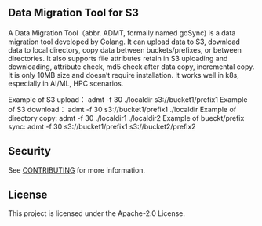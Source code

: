 ## Data Migration Tool for S3

A Data Migration Tool（abbr. ADMT, formally named goSync) is a data migration tool developed by Golang. It can upload data to S3, download  data to local directory, copy data between buckets/prefixes, or between directories. 
It  also supports file attributes retain in S3 uploading and downloading, attribute check, md5 check after data copy, incremental copy.
It is only 10MB size and doesn’t require installation. It works well in k8s, especially in AI/ML, HPC scenarios.

Example of S3 upload：
     admt -f 30  ./localdir s3://bucket1/prefix1 
Example of S3 download：
    admt -f 30  s3://bucket1/prefix1 ./localdir 
Example of directory copy:
   admt -f 30 ./localdir1 ./localdir2 
Example of bueckt/prefix sync:
  admt -f 30  s3://bucket1/prefix1 s3://bucket2/prefix2


## Security

See [CONTRIBUTING](CONTRIBUTING.md#security-issue-notifications) for more information.

## License

This project is licensed under the Apache-2.0 License.

